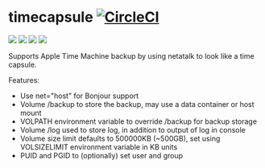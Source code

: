 timecapsule [![CircleCI](https://circleci.com/gh/double16/timecapsule.svg?style=svg&circle-token=6060fdc30159f0f2ec2ca16dfbc0861e843e50e9)](https://circleci.com/gh/double16/timecapsule)
===========

[![](https://images.microbadger.com/badges/image/pdouble16/timecapsule.svg)](http://microbadger.com/images/pdouble16/timecapsule "Get your own image badge on microbadger.com") [![](https://images.microbadger.com/badges/version/pdouble16/timecapsule.svg)](http://microbadger.com/images/pdouble16/timecapsule "Get your own version badge on microbadger.com") [![](https://images.microbadger.com/badges/commit/pdouble16/timecapsule.svg)](http://microbadger.com/images/pdouble16/timecapsule "Get your own version badge on microbadger.com") [![](https://images.microbadger.com/badges/license/pdouble16/timecapsule.svg)](http://microbadger.com/images/pdouble16/timecapsule "Get your own version badge on microbadger.com")

Supports Apple Time Machine backup by using netatalk to look like a time capsule.

Features:
- Use net="host" for Bonjour support
- Volume /backup to store the backup, may use a data container or host mount
- VOLPATH environment variable to override /backup for backup storage
- Volume /log used to store log, in addition to output of log in console
- Volume size limit defaults to 500000KB (~500GB), set using VOLSIZELIMIT environment variable in KB units
- PUID and PGID to (optionally) set user and group

